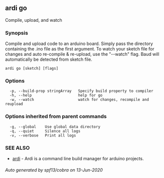 ## ardi go

Compile, upload, and watch

### Synopsis


Compile and upload code to an arduino board. Simply pass the directory containing the .ino file as the first argument. To watch your sketch file for changes and auto re-compile & re-upload, use the "--watch" flag. Baud will automatically be detected from sketch file.

```
ardi go [sketch] [flags]
```

### Options

```
  -p, --build-prop stringArray   Specify build property to compiler
  -h, --help                     help for go
  -w, --watch                    watch for changes, recompile and reupload
```

### Options inherited from parent commands

```
  -g, --global    Use global data directory
  -q, --quiet     Silence all logs
  -v, --verbose   Print all logs
```

### SEE ALSO

* [ardi](ardi.md)	 - Ardi is a command line build manager for arduino projects.

###### Auto generated by spf13/cobra on 13-Jun-2020
